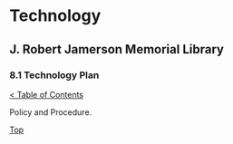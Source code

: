 <head>
	<link rel="stylesheet" type="text/css" href="../main.css">
</head>

[0]: ../README.md
[8.1]: technology-plan.md

# Technology
## J. Robert Jamerson Memorial Library
### 8.1 Technology Plan
[< Table of Contents][0]

Policy and Procedure.

[Top][8.1]

